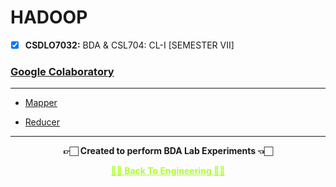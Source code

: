 # HADOOP
 - [X] **CSDLO7032:** BDA & CSL704: CL-I [SEMESTER VII]

 ### [Google Colaboratory](https://github.com/Amey-Thakur/HADOOP/blob/main/HADOOP.ipynb)
 
 ---
 
 - [Mapper](https://github.com/Amey-Thakur/HADOOP/blob/main/mapper.py)
 
 - [Reducer](https://github.com/Amey-Thakur/HADOOP/blob/main/reducer.py) 

---

<p align="center"> <b> 👉🏻 Created to perform BDA Lab Experiments 👈🏻 <b> </p>
 
<p align="center"><a href='https://github.com/Amey-Thakur/ACHIEVEMENTS#engineering', style='color: greenyellow;'> ✌🏻 Back To Engineering ✌🏻</p>
